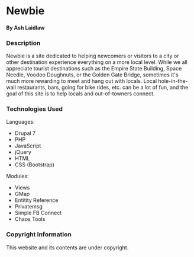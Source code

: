 # Newbie
#### By Ash Laidlaw

### Description

Newbie is a site dedicated to helping newcomers or visitors to a city or other destination experience everything on a more local level. While we all appreciate tourist destinations such as the Empire State Building, Space Needle, Voodoo Doughnuts, or the Golden Gate Bridge, sometimes it's much more rewarding to meet and hang out with locals. Local hole-in-the-wall restaurants, bars, going for bike rides, etc. can be a lot of fun, and the goal of this site is to help locals and out-of-towners connect.

### Technologies Used

Languages:
   * Drupal 7
   * PHP
   * JavaScript
   * jQuery
   * HTML
   * CSS (Bootstrap)

Modules:
   * Views
   * GMap
   * Entitity Reference
   * Privatemsg
   * Simple FB Connect
   * Chaos Tools

### Copyright Information

This website and its contents are under copyright.
